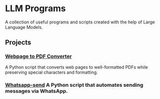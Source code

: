 # LLM Programs

A collection of useful programs and scripts created with the help of Large Language Models.

## Projects

### [Webpage to PDF Converter](./webpage-to-pdf)
A Python script that converts web pages to well-formatted PDFs while preserving special characters and formatting.
### [Whatsapp-send](./whatsapp-send)  A Python script that automates sending messages via WhatsApp.
